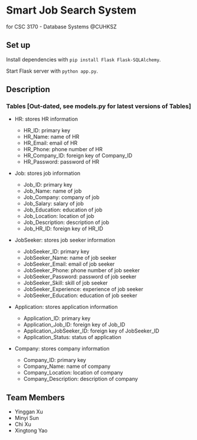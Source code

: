 # Smart Job Search System
for CSC 3170 - Database Systems @CUHKSZ

## Set up
Install dependencies with `pip install Flask Flask-SQLAlchemy`.

Start Flask server with `python app.py`.

## Description

### Tables [Out-dated, see models.py for latest versions of Tables]
- HR: stores HR information
  - HR_ID: primary key
  - HR_Name: name of HR
  - HR_Email: email of HR
  - HR_Phone: phone number of HR
  - HR_Company_ID: foreign key of Company_ID
  - HR_Password: password of HR

- Job: stores job information
  - Job_ID: primary key
  - Job_Name: name of job
  - Job_Company: company of job
  - Job_Salary: salary of job
  - Job_Education: education of job
  - Job_Location: location of job
  - Job_Description: description of job
  - Job_HR_ID: foreign key of HR_ID

- JobSeeker: stores job seeker information
  - JobSeeker_ID: primary key
  - JobSeeker_Name: name of job seeker
  - JobSeeker_Email: email of job seeker
  - JobSeeker_Phone: phone number of job seeker
  - JobSeeker_Password: password of job seeker
  - JobSeeker_Skill: skill of job seeker
  - JobSeeker_Experience: experience of job seeker
  - JobSeeker_Education: education of job seeker

- Application: stores application information
  - Application_ID: primary key
  - Application_Job_ID: foreign key of Job_ID
  - Application_JobSeeker_ID: foreign key of JobSeeker_ID
  - Application_Status: status of application

- Company: stores company information
  - Company_ID: primary key
  - Company_Name: name of company
  - Company_Location: location of company
  - Company_Description: description of company

## Team Members
- Yinggan Xu
- Minyi Sun
- Chi Xu
- Xingtong Yao
